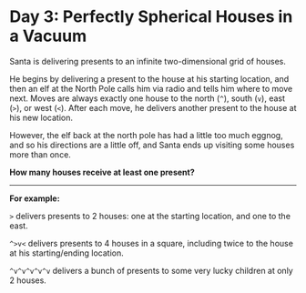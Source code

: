 # Day 3: Perfectly Spherical Houses in a Vacuum

Santa is delivering presents to an infinite two-dimensional grid of houses.

He begins by delivering a present to the house at his starting location, and then an elf at the North Pole calls him via radio and tells him where to move next. Moves are always exactly one house to the north (`^`), south (`v`), east (`>`), or west (`<`). After each move, he delivers another present to the house at his new location.

However, the elf back at the north pole has had a little too much eggnog, and so his directions are a little off, and Santa ends up visiting some houses more than once. 

**How many houses receive at least one present?**

---

**For example:**

`>` delivers presents to 2 houses: one at the starting location, and one to the east.

`^>v<` delivers presents to 4 houses in a square, including twice to the house at his starting/ending location.

`^v^v^v^v^v` delivers a bunch of presents to some very lucky children at only 2 houses.
